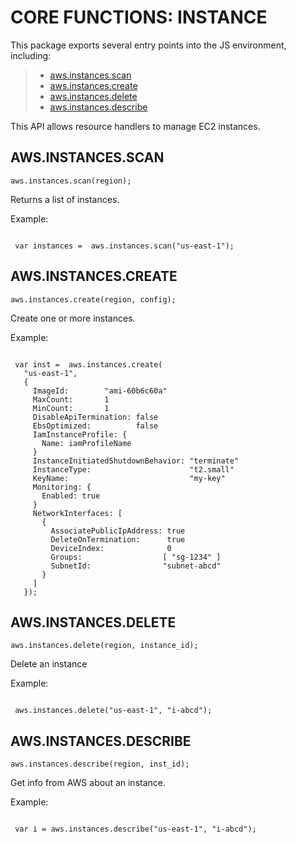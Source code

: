  


 # CORE FUNCTIONS: INSTANCE


 

 This package exports several entry points into the JS environment,
 including:

 > * [aws.instances.scan](#scan)
 > * [aws.instances.create](#create)
 > * [aws.instances.delete](#delete)
 > * [aws.instances.describe](#describe)

 This API allows resource handlers to manage EC2 instances.

 ## AWS.INSTANCES.SCAN
 <a name="scan"></a>
 `aws.instances.scan(region);`

 Returns a list of instances.

 Example:

 ```

  var instances =  aws.instances.scan("us-east-1");

 ```

 ## AWS.INSTANCES.CREATE
 <a name="create"></a>
 `aws.instances.create(region, config);`

 Create one or more instances.

 Example:

 ```

  var inst =  aws.instances.create(
    "us-east-1",
    {
      ImageId:        "ami-60b6c60a"
      MaxCount:       1
      MinCount:       1
      DisableApiTermination: false
      EbsOptimized:          false
      IamInstanceProfile: {
        Name: iamProfileName
      }
      InstanceInitiatedShutdownBehavior: "terminate"
      InstanceType:                      "t2.small"
      KeyName:                           "my-key"
      Monitoring: {
        Enabled: true
      }
      NetworkInterfaces: [
        {
          AssociatePublicIpAddress: true
          DeleteOnTermination:      true
          DeviceIndex:              0
          Groups:                  [ "sg-1234" ]
          SubnetId:                "subnet-abcd"
        }
      ]
    });

 ```

 ## AWS.INSTANCES.DELETE
 <a name="delete"></a>
 `aws.instances.delete(region, instance_id);`

 Delete an instance

 Example:

 ```

  aws.instances.delete("us-east-1", "i-abcd");

 ```

 ## AWS.INSTANCES.DESCRIBE
 <a name="describe"></a>
 `aws.instances.describe(region, inst_id);`

 Get info from AWS about an instance.

 Example:

 ```

  var i = aws.instances.describe("us-east-1", "i-abcd");

 ```


